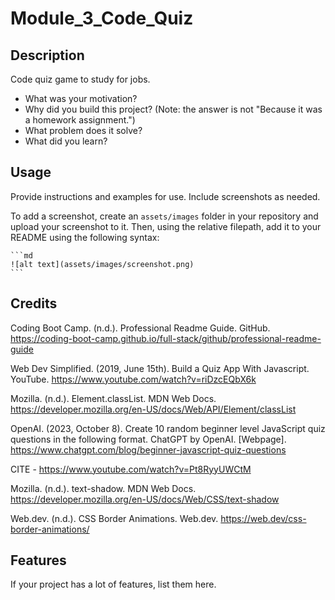 # Module_3_Code_Quiz

## Description
Code quiz game to study for jobs. 

- What was your motivation?
- Why did you build this project? (Note: the answer is not "Because it was a homework assignment.")
- What problem does it solve?
- What did you learn?


## Usage

Provide instructions and examples for use. Include screenshots as needed.

To add a screenshot, create an `assets/images` folder in your repository and upload your screenshot to it. Then, using the relative filepath, add it to your README using the following syntax:

    ```md
    ![alt text](assets/images/screenshot.png)
    ```

## Credits

Coding Boot Camp. (n.d.). Professional Readme Guide. GitHub. https://coding-boot-camp.github.io/full-stack/github/professional-readme-guide

Web Dev Simplified. (2019, June 15th). Build a Quiz App With Javascript. YouTube. https://www.youtube.com/watch?v=riDzcEQbX6k 

Mozilla. (n.d.). Element.classList. MDN Web Docs. https://developer.mozilla.org/en-US/docs/Web/API/Element/classList

OpenAI. (2023, October 8). Create 10 random beginner level JavaScript quiz questions in the following format. ChatGPT by OpenAI. [Webpage]. https://www.chatgpt.com/blog/beginner-javascript-quiz-questions

CITE - https://www.youtube.com/watch?v=Pt8RyyUWCtM

Mozilla. (n.d.). text-shadow. MDN Web Docs. https://developer.mozilla.org/en-US/docs/Web/CSS/text-shadow

Web.dev. (n.d.). CSS Border Animations. Web.dev. https://web.dev/css-border-animations/

## Features

If your project has a lot of features, list them here.

